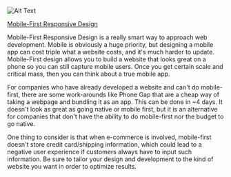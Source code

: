 ![Alt Text](http://media.mediatemple.netdna-cdn.com/wp-content/uploads/2012/05/mobile-first.jpg)

[Mobile-First Responsive Design](http://responsivedesign.is/strategy/page-layout/mobile-first)

Mobile-First Responsive Design is a really smart way to approach web development. Mobile is obviously a huge priority, but designing a mobile app can cost triple what a website costs, and it's much harder to update. Mobile-First design allows you to build a website that looks great on a phone so you can still capture mobile users. Once you get certain scale and critical mass, then you can think about a true mobile app.

For companies who have already developed a website and can't do mobile-first, there are some work-arounds like Phone Gap that are a cheap way of taking a webpage and bundling it as an app. This can be done in ~4 days. It doesn't look as great as going native or mobile first, but it is an alternative for companies that don't have the ability to do mobile-first nor the budget to go native.

One thing to consider is that when e-commerce is involved, mobile-first doesn't store credit card/shipping information, which could lead to a negative user experience if customers always have to input such information. Be sure to tailor your design and development to the kind of website you want in order to optimize results. 

